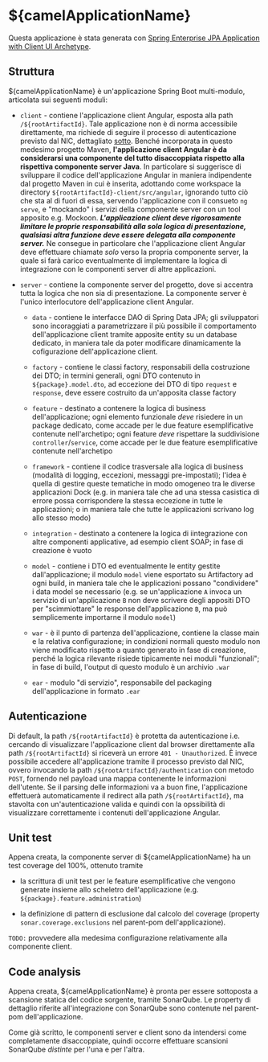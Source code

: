 ${camelApplicationName}
===

Questa applicazione è stata generata con
[Spring Enterprise JPA Application with Client UI Archetype](http://gitlab.carige.web/development-general/java/maven-archetypes/spring-enterprise-jpa-application-with-client-ui-archetype.git).

Struttura
---

${camelApplicationName} è un'applicazione Spring Boot multi-modulo, articolata sui seguenti moduli:

- `client` - contiene l'applicazione client Angular, esposta alla path `/${rootArtifactId}`. Tale
  applicazione non è di norma accessibile direttamente, ma richiede di seguire il processo di
  autenticazione previsto dal NIC, dettagliato [sotto](#autenticazione). Benché incorporata in
  questo medesimo progetto Maven, **l'applicazione client Angular è da considerarsi una componente
  del tutto disaccoppiata rispetto alla rispettiva componente server Java**. In particolare si
  suggerisce di sviluppare il codice dell'applicazione Angular in maniera indipendente dal progetto
  Maven in cui è inserita, adottando come workspace la directory `${rootArtifactId}-client/src/angular`,
  ignorando tutto ciò che sta al di fuori di essa, servendo l'applicazione con il consueto `ng serve`,
  e "mockando" i servizi della componente server con un tool apposito e.g. Mockoon. ***L'applicazione
  client deve rigorosamente limitare le proprie responsabilità alla sola logica di presentazione,
  qualsiasi altra funzione deve essere delegata alla componente server.*** Ne consegue in particolare
  che l'applicazione client Angular deve effettuare chiamate *solo* verso la propria componente server,
  la quale si farà carico eventualmente di implementare la logica di integrazione con le componenti server
  di altre applicazioni.

- `server` - contiene la componente server del progetto, dove si accentra tutta la logica che non sia
  di presentazione. La componente server è l'unico interlocutore dell'applicazione client Angular.

  - `data` - contiene le interfacce DAO di Spring Data JPA; gli sviluppatori sono incoraggiati a
    parametrizzare il più possibile il comportamento dell'applicazione client tramite apposite entity
    su un database dedicato, in maniera tale da poter modificare dinamicamente la cofigurazione
    dell'applicazione client.

  - `factory` - contiene le classi factory, responsabili della costruzione dei DTO; in termini
    generali, ogni DTO contenuto in `${package}.model.dto`, ad eccezione dei DTO di tipo
    `request` e `response`, deve essere costruito da un'apposita classe factory

  - `feature` - destinato a contenere la logica di business dell'applicazione; ogni elemento
    funzionale *deve* risiedere in un package dedicato, come accade per le due feature
    esemplificative contenute nell'archetipo; ogni feature *deve* rispettare la suddivisione
    `controller`/`service`, come accade per le due feature esemplificative contenute nell'archetipo

  - `framework` - contiene il codice trasversale alla logica di business (modalità di logging,
    eccezioni, messaggi pre-impostati); l'idea è quella di gestire queste tematiche in modo
    omogeneo tra le diverse applicazioni Dock (e.g. in maniera tale che ad una stessa casistica
    di errore possa corrispondere la stessa eccezione in tutte le applicazioni; o in maniera
    tale che tutte le applicazioni scrivano log allo stesso modo)

  - `integration` - destinato a contenere la logica di iintegrazione con altre componenti
    applicative, ad esempio client SOAP; in fase di creazione è vuoto

  - `model` - contiene i DTO ed eventualmente le entity gestite dall'applicazione; il modulo
    `model` viene esportato su Artifactory ad ogni build, in maniera tale che le applicazioni
    possano "condividere" i data model se necessario (e.g. se un'applicazione `A` invoca un
    servizio di un'applicazione `B` non deve scrivere degli appositi DTO per "scimmiottare"
    le response dell'applicazione `B`, ma può semplicemente importarne il modulo `model`)

  - `war` - è il punto di partenza dell'applicazione, contiene la classe main e la
    relativa configurazione; in condizioni normali questo modulo non viene modificato
    rispetto a quanto generato in fase di creazione, perché la logica rilevante risiede
    tipicamente nei moduli "funzionali"; in fase di build, l'output di questo modulo è
    un archivio `.war`

  - `ear` - modulo "di servizio", responsabile del packaging dell'applicazione in formato `.ear`

Autenticazione
---
Di default, la path `/${rootArtifactId}` è protetta da autenticazione i.e. cercando di visualizzare
l'applicazione client dal browser direttamente alla path `/${rootArtifactId}` si riceverà un errore
`401 - Unauthorized`. È invece possibile accedere all'applicazione tramite il processo previsto dal
NIC, ovvero invocando la path `/${rootArtifactId}/authentication` con metodo `POST`, fornendo nel
payload una mappa contenente le informazioni dell'utente. Se il parsing delle informazioni va a buon
fine, l'applicazione effettuerà automaticamente il redirect alla path `/${rootArtifactId}`, ma
stavolta con un'autenticazione valida e quindi con la opssibilità di visualizzare correttamente i
contenuti dell'applicazione Angular.


Unit test
---

Appena creata, la componente server di ${camelApplicationName} ha un test coverage del 100%, ottenuto tramite

- la scrittura di unit test per le feature esemplificative che vengono generate insieme
  allo scheletro dell'applicazione (e.g. `${package}.feature.administration`)

- la definizione di pattern di esclusione dal calcolo del coverage (property `sonar.coverage.exclusions`
  nel parent-pom dell'applicazione).

`TODO:` provvedere alla medesima configurazione relativamente alla componente client.

Code analysis
---

Appena creata, ${camelApplicationName} è pronta per essere sottoposta a scansione statica del codice sorgente,
tramite SonarQube. Le property di dettaglio riferite all'integrazione con SonarQube sono contenute nel
parent-pom dell'applicazione.

Come già scritto, le componenti server e client sono da intendersi come completamente disaccoppiate, quindi
occorre effettuare scansioni SonarQube *distinte* per l'una e per l'altra.